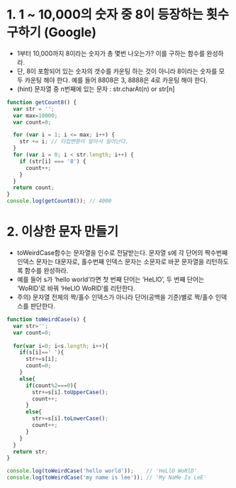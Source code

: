 # 1. 1 ~ 10,000의 숫자 중 8이 등장하는 횟수 구하기 (Google)
- 1부터 10,000까지 8이라는 숫자가 총 몇번 나오는가? 이를 구하는 함수를 완성하라.
- 단, 8이 포함되어 있는 숫자의 갯수를 카운팅 하는 것이 아니라 8이라는 숫자를 모두 카운팅 해야 한다. 예를 들어 8808은 3, 8888은 4로 카운팅 해야 한다.
- (hint) 문자열 중 n번째에 있는 문자 : str.charAt(n) or str[n]
```javascript
function getCount8() {
  var str = '';
  var max=10000;
  var count=0;

  for (var i = 1; i <= max; i++) {
    str += i; // 타입변환이 알아서 일어난다.
  }
  for (var i = 0; i < str.length; i++) {
    if (str[i] === '8') {
      count++;
    }
  }
  return count;
}
console.log(getCount8()); // 4000
```
# 2. 이상한 문자 만들기
- toWeirdCase함수는 문자열을 인수로 전달받는다. 문자열 s에 각 단어의 짝수번째 인덱스 문자는 대문자로, 홀수번째 인덱스 문자는 소문자로 바꾼 문자열을 리턴하도록 함수를 완성하라.
- 예를 들어 s가 ‘hello world’라면 첫 번째 단어는 ‘HeLlO’, 두 번째 단어는 ‘WoRlD’로 바꿔 ‘HeLlO WoRlD’를 리턴한다.
- 주의) 문자열 전체의 짝/홀수 인덱스가 아니라 단어(공백을 기준)별로 짝/홀수 인덱스를 판단한다.
```javascript
function toWeirdCase(s) {
  var str='';
  var count=0;
  
  for(var i=0; i<s.length; i++){
    if(s[i]==' '){
      str+=s[i];
      count=0;
    }
    else{
      if(count%2===0){
        str+=s[i].toUpperCase();
        count++;
      }
      else{
        str+=s[i].toLowerCase();
        count++;
      }
    }
  }
  return str;
}

console.log(toWeirdCase('hello world'));    // 'HeLlO WoRlD'
console.log(toWeirdCase('my name is lee')); // 'My NaMe Is LeE'
```